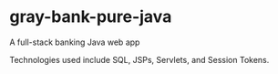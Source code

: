 # gray-bank-pure-java
A full-stack banking Java web app 

Technologies used include SQL, JSPs, Servlets, and Session Tokens.
